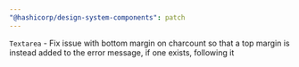 ```yaml
---
"@hashicorp/design-system-components": patch
---
```


`Textarea` - Fix issue with bottom margin on charcount so that a top margin is instead added to the error message, if one exists, following it
